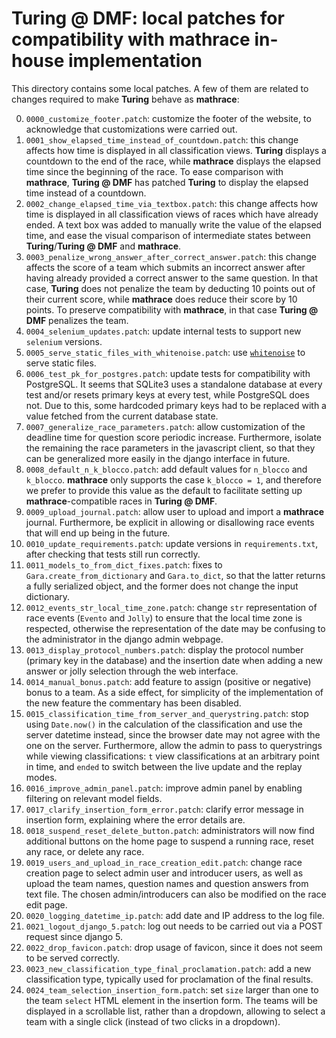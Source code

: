# Turing @ DMF: local patches for compatibility with mathrace in-house implementation

This directory contains some local patches. A few of them are related to changes required to make **Turing** behave as **mathrace**:

0. `0000_customize_footer.patch`: customize the footer of the website, to acknowledge that customizations were carried out.
1. `0001_show_elapsed_time_instead_of_countdown.patch`: this change affects how time is displayed in all classification views. **Turing** displays a countdown to the end of the race, while **mathrace** displays the elapsed time since the beginning of the race. To ease comparison with **mathrace**, **Turing @ DMF** has patched **Turing** to display the elapsed time instead of a countdown.
2. `0002_change_elapsed_time_via_textbox.patch`: this change affects how time is displayed in all classification views of races which have already ended. A text box was added to manually write the value of the elapsed time, and ease the visual comparison of intermediate states between **Turing**/**Turing @ DMF** and **mathrace**.
3. `0003_penalize_wrong_answer_after_correct_answer.patch`: this change affects the score of a team which submits an incorrect answer after having already provided a correct answer to the same question. In that case, **Turing** does not penalize the team by deducting 10 points out of their current score, while **mathrace** does reduce their score by 10 points. To preserve compatibility with **mathrace**, in that case **Turing @ DMF** penalizes the team.
4. `0004_selenium_updates.patch`: update internal tests to support new `selenium` versions.
5. `0005_serve_static_files_with_whitenoise.patch`: use [`whitenoise`](https://pypi.org/project/whitenoise/) to serve static files.
6. `0006_test_pk_for_postgres.patch`: update tests for compatibility with PostgreSQL. It seems that SQLite3 uses a standalone database at every test and/or resets primary keys at every test, while PostgreSQL does not. Due to this, some hardcoded primary keys had to be replaced with a value fetched from the current database state.
7. `0007_generalize_race_parameters.patch`: allow customization of the deadline time for question score periodic increase. Furthermore, isolate the remaining the race parameters in the javascript client, so that they can be generalized more easily in the django interface in future.
8. `0008_default_n_k_blocco.patch`: add default values for `n_blocco` and `k_blocco`. **mathrace** only supports the case `k_blocco = 1`, and therefore we prefer to provide this value as the default to facilitate setting up **mathrace**-compatible races in **Turing @ DMF**.
9. `0009_upload_journal.patch`: allow user to upload and import a **mathrace** journal. Furthermore, be explicit in allowing or disallowing race events that will end up being in the future.
10. `0010_update_requirements.patch`: update versions in `requirements.txt`, after checking that tests still run correctly.
11. `0011_models_to_from_dict_fixes.patch`: fixes to `Gara.create_from_dictionary` and `Gara.to_dict`, so that the latter returns a fully serialized object, and the former does not change the input dictionary.
12. `0012_events_str_local_time_zone.patch`: change `str` representation of race events (`Evento` and `Jolly`) to ensure that the local time zone is respected, otherwise the representation of the date may be confusing to the administrator in the django admin webpage.
13. `0013_display_protocol_numbers.patch`: display the protocol number (primary key in the database) and the insertion date when adding a new answer or jolly selection through the web interface.
14. `0014_manual_bonus.patch`: add feature to assign (positive or negative) bonus to a team. As a side effect, for simplicity of the implementation of the new feature the commentary has been disabled.
15. `0015_classification_time_from_server_and_querystring.patch`: stop using `Date.now()` in the calculation of the classification and use the server datetime instead, since the browser date may not agree with the one on the server. Furthermore, allow the admin to pass to querystrings while viewing classifications: `t` view classifications at an arbitrary point in time, and `ended` to switch between the live update and the replay modes.
16. `0016_improve_admin_panel.patch`: improve admin panel by enabling filtering on relevant model fields.
17. `0017_clarify_insertion_form_error.patch`: clarify error message in insertion form, explaining where the error details are.
18. `0018_suspend_reset_delete_button.patch`: administrators will now find additional buttons on the home page to suspend a running race, reset any race, or delete any race.
19. `0019_users_and_upload_in_race_creation_edit.patch`: change race creation page to select admin user and introducer users, as well as upload the team names, question names and question answers from text file. The chosen admin/introducers can also be modified on the race edit page.
20. `0020_logging_datetime_ip.patch`: add date and IP address to the log file.
21. `0021_logout_django_5.patch`: log out needs to be carried out via a POST request since django 5.
22. `0022_drop_favicon.patch`: drop usage of favicon, since it does not seem to be served correctly.
23. `0023_new_classification_type_final_proclamation.patch`: add a new classification type, typically used for proclamation of the final results.
24. `0024_team_selection_insertion_form.patch`: set `size` larger than one to the team `select` HTML element in the insertion form. The teams will be displayed in a scrollable list, rather than a dropdown, allowing to select a team with a single click (instead of two clicks in a dropdown).
